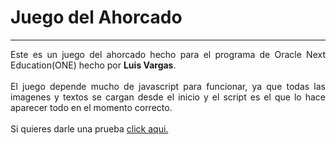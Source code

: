 <h1>Juego del Ahorcado</h1>

__________________________________________________________________________________

<div style="text-align: justify">
Este es un juego del ahorcado hecho para el programa de Oracle Next Education(ONE) hecho por <strong>Luis Vargas</strong>.
<br><br>
El juego depende mucho de javascript para funcionar, ya que todas las imagenes y textos se cargan desde el inicio y el script es el que lo hace aparecer todo
en el momento correcto.
<br><br>
Si quieres darle una prueba <a href="https://vargas-luis.github.io/ahorcado-alura/">click aqui.</a>
</div>
